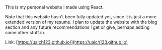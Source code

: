 This is my personal website I made using React. 

Note that this website hasn't been fully updated yet, since it is just a more extended version of my resume. I plan to update the website with the blog section and any future recommendations I get or give, perhaps adding some other stuff in.

Link: [https://uaich123.github.io/](https://uaich123.github.io)
